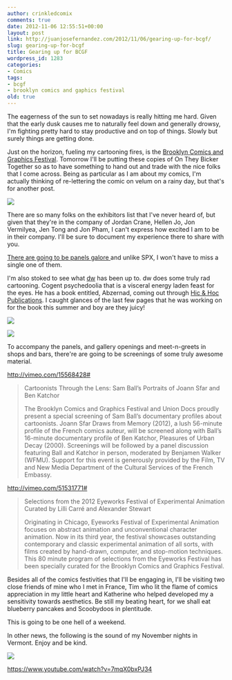 ```yaml
---
author: crinkledcomix
comments: true
date: 2012-11-06 12:55:51+00:00
layout: post
link: http://juanjosefernandez.com/2012/11/06/gearing-up-for-bcgf/
slug: gearing-up-for-bcgf
title: Gearing up for BCGF
wordpress_id: 1283
categories:
- Comics
tags:
- bcgf
- brooklyn comics and gaphics festival
old: true
---
```


The eagerness of the sun to set nowadays is really hitting me hard. Given that the early dusk causes me to naturally feel down and generally drowsy, I'm fighting pretty hard to stay productive and on top of things. Slowly but surely things are getting done.

Just on the horizon, fueling my cartooning fires, is the [Brooklyn Comics and Graphics Festival](http://www.comicsandgraphicsfest.com/). Tomorrow I'll be putting these copies of On They Bicker Together so as to have something to hand out and trade with the nice folks that I come across. Being as particular as I am about my comics, I'm actually thinking of re-lettering the comic on velum on a rainy day, but that's for another post.

[![](http://fernandezjuanjose.files.wordpress.com/2012/11/a6-h8s-cuaa1qdd.jpeg)](http://fernandezjuanjose.files.wordpress.com/2012/11/a6-h8s-cuaa1qdd.jpeg)

There are so many folks on the exhibitors list that I've never heard of, but given that they're in the company of Jordan Crane, Hellen Jo, Jon Vermilyea, Jen Tong and Jon Pham, I can't express how excited I am to be in their company. I'll be sure to document my experience there to share with you.

[There are going to be panels galore ](http://www.comicsandgraphicsfest.com/2012-programming/)and unlike SPX, I won't have to miss a single one of them.

I'm also stoked to see what [dw](http://www.kidclampdown.com/about) has been up to. dw does some truly rad cartooning. Cogent psychedoolia that is a visceral energy laden feast for the eyes. He has a book entitled, Abzernad, coming out through [Hic & Hoc Publications](http://hicandhoc.storenvy.com/). I caught glances of the last few pages that he was working on for the book this summer and boy are they juicy!

[![](http://fernandezjuanjose.files.wordpress.com/2012/11/tumblr_mch0tpsxil1r9pgjpo1_1280.jpeg)](http://fernandezjuanjose.files.wordpress.com/2012/11/tumblr_mch0tpsxil1r9pgjpo1_1280.jpeg)

[![](http://fernandezjuanjose.files.wordpress.com/2012/11/tumblr_mc7qi5e0tw1rhjevpo1_1280.jpeg)](http://fernandezjuanjose.files.wordpress.com/2012/11/tumblr_mc7qi5e0tw1rhjevpo1_1280.jpeg)

To accompany the panels, and gallery openings and meet-n-greets in shops and bars, there're are going to be screenings of some truly awesome material.

http://vimeo.com/15568428#


<blockquote>Cartoonists Through the Lens: Sam Ball’s Portraits of Joann Sfar and Ben Katchor

The Brooklyn Comics and Graphics Festival and Union Docs proudly present a special screening of Sam Ball’s documentary profiles about cartoonists. Joann Sfar Draws from Memory (2012), a lush 56-minute profile of the French comics auteur, will be screened along with Ball’s 16-minute documentary profile of Ben Katchor, Pleasures of Urban Decay (2000). Screenings will be followed by a panel discussion featuring Ball and Katchor in person, moderated by Benjamen Walker (WFMU). Support for this event is generously provided by the Film, TV and New Media Department of the Cultural Services of the French Embassy.</blockquote>


http://vimeo.com/51531771#


<blockquote>Selections from the 2012 Eyeworks Festival of Experimental Animation
Curated by Lilli Carré and Alexander Stewart

Originating in Chicago, Eyeworks Festival of Experimental Animation focuses on abstract animation and unconventional character animation. Now in its third year, the festival showcases outstanding contemporary and classic experimental animation of all sorts, with films created by hand-drawn, computer, and stop-motion techniques. This 80 minute program of selections from the Eyeworks Festival has been specially curated for the Brooklyn Comics and Graphics Festival.</blockquote>


Besides all of the comics festivities that I'll be engaging in, I'll be visiting two close friends of mine who I met in France, Tim who lit the flame of comics appreciation in my little heart and Katherine who helped developed my a sensitivity towards aesthetics. Be still my beating heart, for we shall eat blueberry pancakes and Scoobydoos in plentitude.

This is going to be one hell of a weekend.

In other news, the following is the sound of my November nights in Vermont. Enjoy and be kind.

[![](http://fernandezjuanjose.files.wordpress.com/2012/11/mi0001731259.jpeg)](http://fernandezjuanjose.files.wordpress.com/2012/11/mi0001731259.jpeg)

https://www.youtube.com/watch?v=7mqX0bxPJ34
